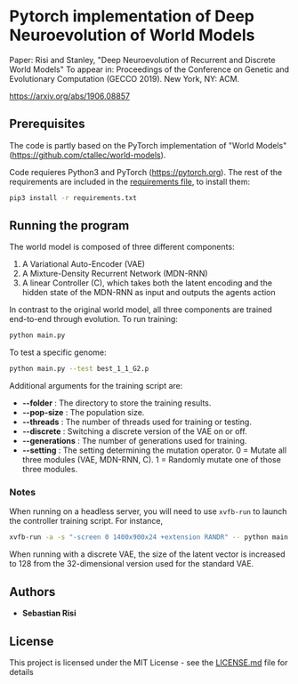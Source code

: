 # Pytorch implementation of Deep Neuroevolution of World Models

Paper: Risi and Stanley, "Deep Neuroevolution of Recurrent and Discrete World Models"
To appear in: Proceedings of the Conference on Genetic and Evolutionary Computation (GECCO 2019). New York, NY: ACM.

https://arxiv.org/abs/1906.08857


## Prerequisites

The code is partly based on the PyTorch implementation of "World Models" (https://github.com/ctallec/world-models).

Code requieres Python3 and PyTorch (https://pytorch.org). The rest of the requirements are included in the [requirements file](requirements.txt), to install them:
```bash
pip3 install -r requirements.txt
```

## Running the program

The world model is composed of three different components: 

  1. A Variational Auto-Encoder (VAE)
  2. A Mixture-Density Recurrent Network (MDN-RNN)
  3. A linear Controller (C), which takes both the latent encoding and the hidden state of the MDN-RNN as input and outputs the agents action

In contrast to the original world model, all three components are trained end-to-end through evolution. To run training:

```bash
python main.py
```

To test a specific genome:

```bash
python main.py --test best_1_1_G2.p
```

Additional arguments for the training script are:
* **--folder** : The directory to store the training results. 
* **--pop-size** : The population size.
* **--threads** : The number of threads used for training or testing.
* **--discrete** : Switching a discrete version of the VAE on or off.
* **--generations** : The number of generations used for training.
* **--setting** : The setting determining the mutation operator. 0 = Mutate all three modules (VAE, MDN-RNN, C). 1 = Randomly mutate one of those three modules. 


### Notes
When running on a headless server, you will need to use `xvfb-run` to launch the controller training script. For instance,
```bash
xvfb-run -a -s "-screen 0 1400x900x24 +extension RANDR" -- python main.py
```

When running with a discrete VAE, the size of the latent vector is increased to 128 from the 32-dimensional version used for the standard VAE.

## Authors

* **Sebastian Risi**


## License

This project is licensed under the MIT License - see the [LICENSE.md](LICENSE.md) file for details
